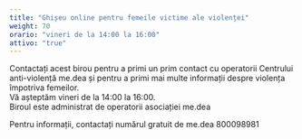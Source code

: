 ```yaml
---
title: "Ghișeu online pentru femeile victime ale violenței"
weight: 70
orario: "vineri de la 14:00 la 16:00"
attivo: "true"
---
```


Contactați acest birou pentru a primi un prim contact cu operatorii Centrului anti-violență me.dea și pentru a primi mai multe informații despre violența împotriva femeilor.  
Vă așteptăm vineri de la 14:00 la 16:00.  
Biroul este administrat de operatorii asociației me.dea

Pentru informații, contactați numărul gratuit de me.dea 800098981    
<!--{{< chat party="violenzadomestica" operatorname="Sportello online di ascolto per le donne vittime di violenza" >}}-->
